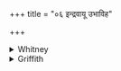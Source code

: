 +++
title = "०६ इन्द्रवायू उभाविह"

+++

<details><summary>Whitney</summary>

### Translation
6. Indra-and-Vāyu, both of them here, we call here with good call, that  
to us even every man may be well-willing in intercourse, and may become  
desirous of giving to us.

### Notes
Found also (except the last pāda, which even Ppp. repudiates) in RV. (x.  
141. 4), VS. (xxxiii. 86), and MS.K. (as above). For *ubhā́v ihá* in  
**a**, RV. reads *bṛ́haspátim*, and the other texts *susaṁdṛ́śā*. For  
**d**, VS. has *anamīváḥ saṁgáme* for *sáṁgatyām*, and MS. the same  
without *anamīvás;* TS. has (in iv. 5. 1²) a nearly corresponding  
half-verse: *yáthā naḥ sárvam íj jágad ayakṣmáṁ sumánā ásat*. Ppp. omits  
**a**, perhaps by an oversight. The comm. takes *suhávā* in **b** as for  
*suhávāu*, which is perhaps better. In our edition, the word is  
misprinted *susáv-*.
</details>

<details><summary>Griffith</summary>

Both Indra here and Vayu we invoke with an auspicious call, That in assembly all the folk may be benevolent to us, and be inclined to give us gifts.
</details>
